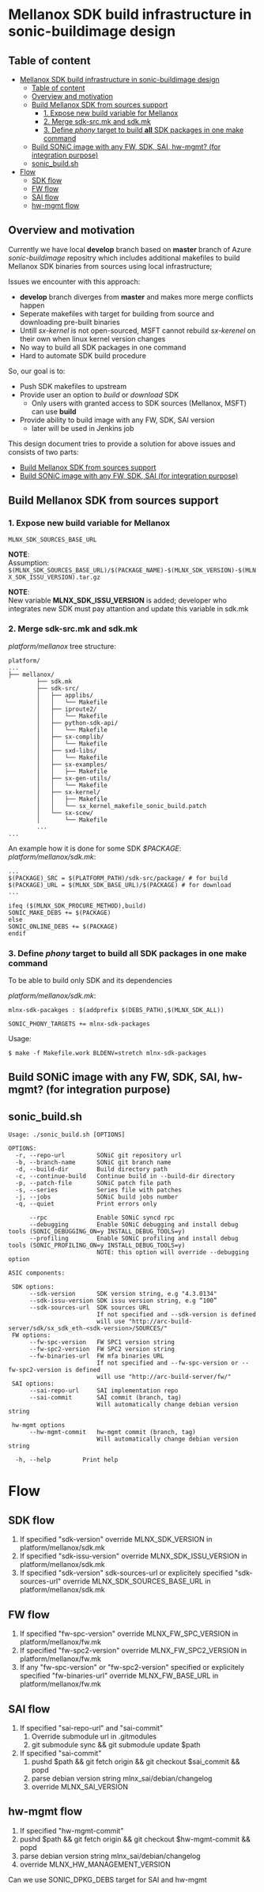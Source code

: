 # Mellanox SDK build infrastructure in sonic-buildimage design

## Table of content
- [Mellanox SDK build infrastructure in sonic-buildimage design](#mellanox-sdk-build-infrastructure-in-sonic-buildimage-design)
  - [Table of content](#table-of-content)
  - [Overview and motivation](#overview-and-motivation)
  - [Build Mellanox SDK from sources support](#build-mellanox-sdk-from-sources-support)
    - [1. Expose new build variable for Mellanox](#1-expose-new-build-variable-for-mellanox)
    - [2. Merge sdk-src.mk and sdk.mk](#2-merge-sdk-srcmk-and-sdkmk)
    - [3. Define *phony* target to build **all** SDK packages in one make command](#3-define-phony-target-to-build-all-sdk-packages-in-one-make-command)
  - [Build SONiC image with any FW, SDK, SAI, hw-mgmt? (for integration purpose)](#build-sonic-image-with-any-fw-sdk-sai-hw-mgmt-for-integration-purpose)
  - [sonic_build.sh](#sonicbuildsh)
- [Flow](#flow)
  - [SDK flow](#sdk-flow)
  - [FW flow](#fw-flow)
  - [SAI flow](#sai-flow)
  - [hw-mgmt flow](#hw-mgmt-flow)

## Overview and motivation
Currently we have local **develop** branch based on **master** branch of Azure *sonic-buildimage* repositry which includes additional makefiles to build Mellanox SDK binaries from sources using local infrastructure;
<p>
Issues we encounter with this approach:

+ **develop** branch diverges from **master** and makes more merge conflicts happen
+ Seperate makefiles with target for building from source and downloading pre-built binaries
+ Untill *sx-kernel* is not open-sourced, MSFT cannot rebuild *sx-kerenel* on their own when linux kernel version changes
+ No way to build all SDK packages in one command
+ Hard to automate SDK build procedure

So, our goal is to:

+ Push SDK makefiles to upstream
+ Provide user an option to *build* or *download* SDK
  + Only users with granted access to SDK sources (Mellanox, MSFT) can use **build**
+ Provide ability to build image with any FW, SDK, SAI version
  + later will be used in Jenkins job


This design document tries to provide a solution for above issues and consists of two parts:
- [Build Mellanox SDK from sources support](#build-mellanox-sdk-from-sources-support)
- [Build SONiC image with any FW, SDK, SAI (for integration purpose)](#build-sonic-image-with-any-fw-sdk-sai-for-integration-purpose)


## Build Mellanox SDK from sources support

### 1. Expose new build variable for Mellanox

```MLNX_SDK_SOURCES_BASE_URL```

**NOTE**:
<br>
Assumption: ```$(MLNX_SDK_SOURCES_BASE_URL)/$(PACKAGE_NAME)-$(MLNX_SDK_VERSION)-$(MLNX_SDK_ISSU_VERSION).tar.gz```

**NOTE**:<br>
New variable **MLNX_SDK_ISSU_VERSION** is added; developer who integrates new SDK must pay attantion and update this variable in sdk.mk 

### 2. Merge sdk-src.mk and sdk.mk

*platform/mellanox* tree structure:
```
platform/
...
├── mellanox/
        ├── sdk.mk
        ├── sdk-src/
        │   ├── applibs/
        │   │   └── Makefile
        │   ├── iproute2/
        │   │   └── Makefile
        │   ├── python-sdk-api/
        │   │   └── Makefile
        │   ├── sx-complib/
        │   │   └── Makefile
        │   ├── sxd-libs/
        │   │   └── Makefile
        │   ├── sx-examples/
        │   │   ├── Makefile
        │   ├── sx-gen-utils/
        │   │   └── Makefile
        │   ├── sx-kernel/
        │   │   ├── Makefile
        │   │   └── sx_kernel_makefile_sonic_build.patch
        │   └── sx-scew/
        │       └── Makefile
        ...
...
```

An example how it is done for some SDK *$PACKAGE*:<br>
*platform/mellanox/sdk.mk*:
```
...
$(PACKAGE)_SRC = $(PLATFORM_PATH)/sdk-src/package/ # for build
$(PACKAGE)_URL = $(MLNX_SDK_BASE_URL)/$(PACKAGE) # for download
...

ifeq ($(MLNX_SDK_PROCURE_METHOD),build)
SONIC_MAKE_DEBS += $(PACKAGE)
else
SONIC_ONLINE_DEBS += $(PACKAGE)
endif
```

### 3. Define *phony* target to build **all** SDK packages in one make command

To be able to build only SDK and its dependencies

*platform/mellanox/sdk.mk*:
```
mlnx-sdk-pacakges : $(addprefix $(DEBS_PATH),$(MLNX_SDK_ALL))

SONIC_PHONY_TARGETS += mlnx-sdk-packages
```

Usage:
```
$ make -f Makefile.work BLDENV=stretch mlnx-sdk-packages
```

## Build SONiC image with any FW, SDK, SAI, hw-mgmt? (for integration purpose)

## sonic_build.sh

```
Usage: ./sonic_build.sh [OPTIONS]

OPTIONS:
  -r, --repo-url         SONiC git repository url
  -b, --branch-name      SONiC git branch name
  -d, --build-dir        Build directory path
  -c, --continue-build   Continue build in --build-dir directory
  -p, --patch-file       SONiC patch file path
  -s, --series           Series file with patches
  -j, --jobs             SONiC build jobs number
  -q, --quiet            Print errors only

      --rpc              Enable SONiC syncd rpc
      --debugging        Enable SONiC debugging and install debug tools (SONIC_DEBUGGING_ON=y INSTALL_DEBUG_TOOLS=y)
      --profiling        Enable SONiC profiling and install debug tools (SONIC_PROFILING_ON=y INSTALL_DEBUG_TOOLS=y)
                         NOTE: this option will override --debugging option

ASIC components:

 SDK options:
      --sdk-version      SDK version string, e.g "4.3.0134"
      --sdk-issu-version SDK issu version string, e.g “100”
      --sdk-sources-url  SDK sources URL
                         If not specified and --sdk-version is defined
                         will use "http://arc-build-server/sdk/sx_sdk_eth-<sdk-version>/SOURCES/"
 FW options:
      --fw-spc-version   FW SPC1 version string
      --fw-spc2-version  FW SPC2 version string
      --fw-binaries-url  FW mfa binaries URL
                         If not specified and --fw-spc-version or --fw-spc2-version is defined
                         will use "http://arc-build-server/fw/"
 SAI options:
      --sai-repo-url     SAI implementation repo
      --sai-commit       SAI commit (branch, tag)
                         Will automatically change debian version string

 hw-mgmt options
      --hw-mgmt-commit   hw-mgmt commit (branch, tag)
                         Will automatically change debian version string

  -h, --help         Print help
```

# Flow

## SDK flow

1. If specified "sdk-version" override MLNX_SDK_VERSION in platform/mellanox/sdk.mk
2. If specified "sdk-issu-version" override MLNX_SDK_ISSU_VERSION in platform/mellanox/sdk.mk
3. If specified "sdk-version" sdk-sources-url or explicitely specified "sdk-sources-url"
   override MLNX_SDK_SOURCES_BASE_URL in platform/mellanox/sdk.mk

## FW flow
1. If specified "fw-spc-version" override MLNX_FW_SPC_VERSION in platform/mellanox/fw.mk
2. If specified "fw-spc2-version" override MLNX_FW_SPC2_VERSION in platform/mellanox/fw.mk
3. If any "fw-spc-version" or "fw-spc2-version" specified or explicitely specified "fw-binaries-url"
   override MLNX_FW_BASE_URL in platform/mellanox/fw.mk

## SAI flow
1. If specified "sai-repo-url" and "sai-commit"
   1. Override submodule url in .gitmodules
   2. git submodule sync && git submodule update $path
2. If specified "sai-commit"
   1. pushd $path && git fetch origin && git checkout $sai_commit && popd
   2. parse debian version string mlnx_sai/debian/changelog
   3. override MLNX_SAI_VERSION

## hw-mgmt flow
1. If specified "hw-mgmt-commit"
2. pushd $path && git fetch origin && git checkout $hw-mgmt-commit && popd
4. parse debian version string mlnx_sai/debian/changelog
5. override MLNX_HW_MANAGEMENT_VERSION


Can we use SONIC_DPKG_DEBS target for SAI and hw-mgmt
